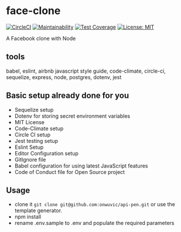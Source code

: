# face-clone
[![CircleCI](https://circleci.com/gh/onwuvic/face-clone.svg?style=svg)](https://circleci.com/gh/onwuvic/face-clone) [![Maintainability](https://api.codeclimate.com/v1/badges/f3ccc357e1ac072c6de7/maintainability)](https://codeclimate.com/github/onwuvic/face-clone/maintainability) [![Test Coverage](https://api.codeclimate.com/v1/badges/f3ccc357e1ac072c6de7/test_coverage)](https://codeclimate.com/github/onwuvic/face-clone/test_coverage) [![License: MIT](https://img.shields.io/badge/License-MIT-brightgreen.svg)](https://opensource.org/licenses/MIT)

A Facebook clone with Node

## tools
babel, eslint, airbnb javascript style guide, code-climate, circle-ci, sequelize, express, node, postgres, dotenv, jest

## Basic setup already done for you
- Sequelize setup
- Dotenv for storing secret environment variables
- MIT License
- Code-Climate setup
- Circle CI setup
- Jest testing setup
- Eslint Setup
- Editor Configuration setup
- GitIgnore file
- Babel configuration for using latest JavaScript features
- Code of Conduct file for Open Source project

## Usage
- clone it `git clone git@github.com:onwuvic/api-pen.git` or use the template generator.
- npm install
- rename .env.sample to .env and populate the required parameters